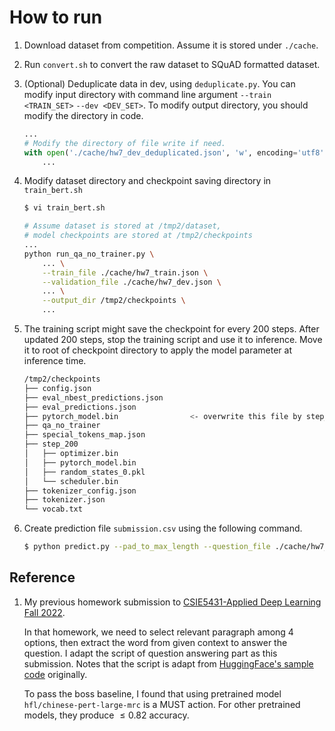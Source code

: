 # How to run

1. Download dataset from competition. Assume it is stored under `./cache`.
2. Run `convert.sh` to convert the raw dataset to SQuAD formatted dataset.
3. (Optional) Deduplicate data in dev, using `deduplicate.py`. You can modify input directory with command line argument `--train <TRAIN_SET>` `--dev <DEV_SET>`. To modify output directory, you should modify the directory in code.
    ```python
    ...
    # Modify the directory of file write if need.
    with open('./cache/hw7_dev_deduplicated.json', 'w', encoding='utf8') as f:
        ...
    ```
4. Modify dataset directory and checkpoint saving directory in `train_bert.sh`

    ```bash
    $ vi train_bert.sh
    ```

    ```bash
    # Assume dataset is stored at /tmp2/dataset,
    # model checkpoints are stored at /tmp2/checkpoints
    ...
    python run_qa_no_trainer.py \
        ... \
        --train_file ./cache/hw7_train.json \
        --validation_file ./cache/hw7_dev.json \
        ... \
        --output_dir /tmp2/checkpoints \
        ...
    ```
5. The training script might save the checkpoint for every 200 steps. After updated 200 steps, stop the training script and use it to inference. Move it to root of checkpoint directory to apply the model parameter at inference time.
    ```bash
    /tmp2/checkpoints
    ├── config.json
    ├── eval_nbest_predictions.json
    ├── eval_predictions.json
    ├── pytorch_model.bin                <- overwrite this file by step_200/pytorch_model.bin
    ├── qa_no_trainer
    ├── special_tokens_map.json
    ├── step_200
    │   ├── optimizer.bin
    │   ├── pytorch_model.bin
    │   ├── random_states_0.pkl
    │   └── scheduler.bin
    ├── tokenizer_config.json
    ├── tokenizer.json
    └── vocab.txt
    ```
6. Create prediction file `submission.csv` using the following command.
    ```bash
    $ python predict.py --pad_to_max_length --question_file ./cache/hw7_test.json --predict_file submission.csv --model_name_or_path /tmp2/checkpoints --doc_stride 64
    ```


## Reference

1. My previous homework submission to [CSIE5431-Applied Deep Learning Fall 2022](https://github.com/EdwardLeeMacau/ntucsie_adl/tree/master/context_selection_and_question_answering).

    In that homework, we need to select relevant paragraph among 4 options, then extract the word from given context to answer the question. I adapt the script of question answering part as this submission. Notes that the script is adapt from [HuggingFace's sample code](https://github.com/huggingface/transformers/tree/main/examples/pytorch/question-answering) originally.

    To pass the boss baseline, I found that using pretrained model `hfl/chinese-pert-large-mrc` is a MUST action. For other pretrained models, they produce $\leq 0.82$ accuracy.
